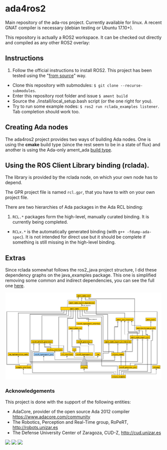 # ada4ros2
Main repository of the ada-ros project. Currently available for linux. A recent GNAT compiler is necessary (debian testing or Ubuntu 17.10+).

This repository is actually a ROS2 workspace. It can be checked out directly and compiled as any other ROS2 overlay:

## Instructions

1. Follow the official instructions to install ROS2. This project has been tested using the "[from source](https://github.com/ros2/ros2/wiki/Linux-Development-Setup)" way.
- Clone this repository with submodules: `$ git clone --recurse-submodules`.
- Enter this repository root folder and issue `$ ament build`
- Source the ./install/local_setup.bash script (or the one right for you).
- Try to run some example nodes: `$ ros2 run rclada_examples listener`. Tab completion should work too.

## Creating Ada nodes

The ada4ros2 project provides two ways of building Ada nodes. One is using the **cmake** build type (since the rest seem to be in a state of flux) and another is using the Ada-only ament_ada [build type](https://github.com/ament/ament_tools/blob/master/doc/development/build_types.rst).

## Using the ROS Client Library binding (rclada).

The library is provided by the rclada node, on which your own node has to depend.

The GPR project file is named `rcl.gpr`, that you have to with on your own project file.

There are two hierarchies of Ada packages in the Ada RCL binding:

1. `RCL.*` packages form the high-level, manually curated binding. It is currently being completed.
-  `RCLx.*` is the automatically generated binding (with `g++ -fdump-ada-spec`). It is not intended for direct use but it should be complete if something is still missing in the high-level binding.

## Extras

Since rclada somewhat follows the ros2_java project structure, I did these dependency graphs on the java_examples package.
This one is simplified removing some common and indirect dependencies, you can see the full one [here](doc/java_example_depends.png).

![Simplified dependencies](doc/java_example_depends_lite.png)

### Acknowledgements

This project is done with the support of the following entities:

* AdaCore, provider of the open source Ada 2012 compiler https://www.adacore.com/community
* The Robotics, Perception and Real-Time group, RoPeRT, http://robots.unizar.es
* The Defense University Center of Zaragoza, CUD-Z, http://cud.unizar.es

<p align="center">
  
<a href="https://www.adacore.com/community"><img src="http://beta.electronicdesign.com/sites/electronicdesign.com/files/Adacore_Logo_Cropped.jpg" height="66"></a>
<a href="http://robots.unizar.es"><img src="http://robots.unizar.es/wp/wp-content/themes/YellowMagazine/images/logo.png" height="66"></a>
<a href=" http://cud.unizar.es"><img src="http://cud.unizar.es/sites/default/files/imagenes/CUDlogolargo_alta.jpg" height="66"></a>

</p>
